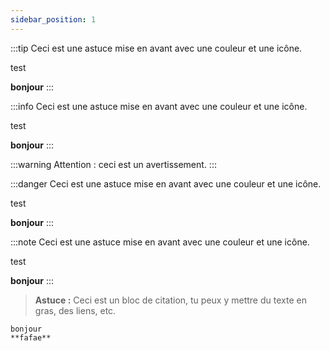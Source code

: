 ```yaml
---
sidebar_position: 1
---
```


:::tip
Ceci est une astuce mise en avant avec une couleur et une icône.

test

**bonjour**
:::

:::info
Ceci est une astuce mise en avant avec une couleur et une icône.

test

**bonjour**
:::

:::warning
Attention : ceci est un avertissement.
:::

:::danger
Ceci est une astuce mise en avant avec une couleur et une icône.

test

**bonjour**
:::

:::note
Ceci est une astuce mise en avant avec une couleur et une icône.

test

**bonjour**
:::

> **Astuce :** Ceci est un bloc de citation, tu peux y mettre du texte en gras, des liens, etc.

``` 
bonjour
**fafae**
```